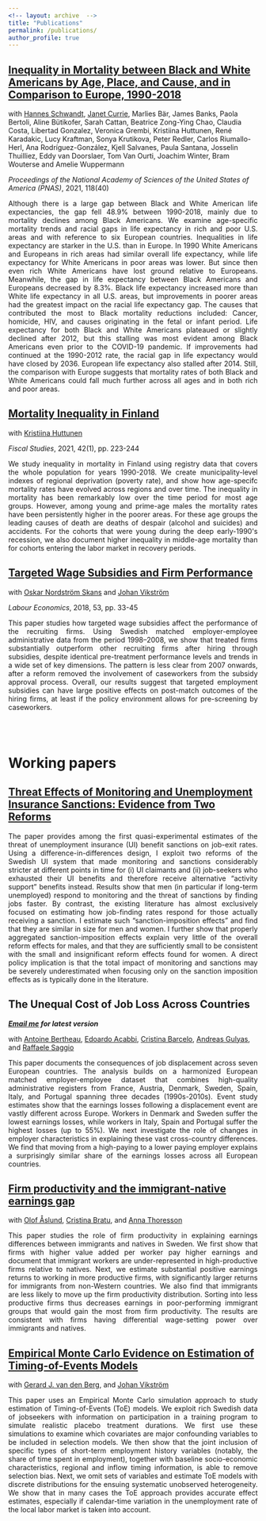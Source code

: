 ```yaml
---
<!-- layout: archive  -->
title: "Publications"
permalink: /publications/
author_profile: true
---
```


<!--
a:link {
  color: black;
  text-decoration: none;
  text-decoration: underline;
}
a:hover {
  text-decoration: none;
}
a:active {
  color: black;
}
a:visited {
  color: black;
}
-->


## [Inequality in Mortality between Black and White Americans by Age, Place, and Cause, and in Comparison to Europe, 1990-2018](/files/2021_schwandt_et_al.pdf?dl=0)

with 
<a href="https://hschwandt.com/">Hannes Schwandt</a>, 
<a href="https://scholar.princeton.edu/jcurrie/">Janet Currie</a>, 
Marlies Bär, James Banks, Paola Bertoli, Aline Bütikofer, Sarah Cattan, Beatrice Zong-Ying Chao, Claudia Costa, Libertad Gonzalez, Veronica Grembi, Kristiina Huttunen, René Karadakic, Lucy Kraftman, Sonya Krutikova, Peter Redler, Carlos Riumallo-Herl, Ana Rodríguez-González, Kjell Salvanes, Paula Santana, Josselin Thuilliez, Eddy van Doorslaer, Tom Van Ourti, Joachim Winter, Bram Wouterse and Amelie Wuppermann

_Proceedings of the National Academy of Sciences of the United States of America (PNAS)_, 2021, 118(40)

<div class="read-more" data-collapsed-height="2em" style="text-align: justify"> 
  <p class="read-more_text-wrapper">
    Although there is a large gap between Black and White American life expectancies, the gap fell
    48.9% between 1990-2018, mainly due to mortality declines among Black Americans. We
    examine age-specific mortality trends and racial gaps in life expectancy in rich and poor U.S.
    areas and with reference to six European countries.
    Inequalities in life expectancy are starker in the U.S. than in Europe. In 1990 White Americans
    and Europeans in rich areas had similar overall life expectancy, while life expectancy for White
    Americans in poor areas was lower. But since then even rich White Americans have lost ground
    relative to Europeans. Meanwhile, the gap in life expectancy between Black Americans and
    Europeans decreased by 8.3%.
    Black life expectancy increased more than White life expectancy in all U.S. areas, but
    improvements in poorer areas had the greatest impact on the racial life expectancy gap. The
    causes that contributed the most to Black mortality reductions included: Cancer, homicide, HIV,
    and causes originating in the fetal or infant period.
    Life expectancy for both Black and White Americans plateaued or slightly declined after 2012,
    but this stalling was most evident among Black Americans even prior to the COVID-19
    pandemic. If improvements had continued at the 1990-2012 rate, the racial gap in life expectancy
    would have closed by 2036. European life expectancy also stalled after 2014. Still, the
    comparison with Europe suggests that mortality rates of both Black and White Americans could
    fall much further across all ages and in both rich and poor areas.
  </p>
</div>


## [Mortality Inequality in Finland](/files/2021_02_26_mortality_inequality_VATTwp.pdf?dl=0)

with 
<a href="https://sites.google.com/site/krhuttunen/">Kristiina Huttunen</a>

_Fiscal Studies_, 2021, 42(1), pp. 223-244

<!-- <div class="read-more" data-collapsed-height="6em" style="text-align: justify"> -->
<div class="read-more" data-collapsed-height="2em" style="text-align: justify"> 

  <p class="read-more_text-wrapper">
	We study inequality in mortality in Finland using registry data that covers the whole population for years 1990-2018. We create municipality-level indexes of regional deprivation (poverty rate), and show how age-specifc mortality rates have evolved across regions and over time. The inequality in mortality has been remarkably low over the time period for most age groups. However, among young and prime-age males the mortality rates have been persistently higher in the poorer areas. For these age groups the leading causes of death are deaths of despair (alcohol and suicides) and accidents. For the cohorts that were young during the deep early-1990's recession, we also document higher inequality in middle-age mortality than for cohorts entering the labor market in recovery periods.
  </p>
</div>



## [Targeted Wage Subsidies and Firm Performance](https://www.sciencedirect.com/science/article/pii/S0927537118300320)

with 
<a href="https://sites.google.com/site/oskarskans/home">Oskar Nordström Skans</a>
and 
<a href="https://sites.google.com/view/jvikstrom/home">Johan Vikström</a>

_Labour Economics_, 2018, 53, pp. 33-45

<div class="read-more" data-collapsed-height="2em" style="text-align: justify"> <!-- "0em" to get it compressed -->
  <p class="read-more_text-wrapper">
	This paper studies how targeted wage subsidies affect the performance of the recruiting firms. Using Swedish matched employer-employee administrative data from the period 1998–2008, we show that treated firms substantially outperform other recruiting firms after hiring through subsidies, despite identical pre-treatment performance levels and trends in a wide set of key dimensions. The pattern is less clear from 2007 onwards, after a reform removed the involvement of caseworkers from the subsidy approval process. Overall, our results suggest that targeted employment subsidies can have large positive effects on post-match outcomes of the hiring firms, at least if the policy environment allows for pre-screening by caseworkers. 
  </p>
</div>

<!-- {% if author.googlescholar %}
  You can also find my articles on <u><a href="{{author.googlescholar}}">my Google Scholar profile</a>.</u>
{% endif %}

{% include base_path %}

{% for post in site.publications reversed %}
  {% include archive-single.html %}
{% endfor %} -->



<!-- ADDIITONAL SPACE, roughly 30px -->
 <br><br>  




Working papers 
===============


## [Threat Effects of Monitoring and Unemployment Insurance Sanctions: Evidence from Two Reforms](/files/lombardi_jmp.pdf?dl=0)

<div class="read-more" data-collapsed-height="2em" style="text-align: justify"> <!-- "0em" to get it compressed -->
  <p class="read-more_text-wrapper">
	The paper provides among the first quasi-experimental estimates of the threat of unemployment insurance (UI) benefit sanctions on job-exit rates. Using a difference-in-differences design, I exploit two reforms of the Swedish UI system that made monitoring and sanctions considerably stricter at different points in time for (i) UI claimants and (ii) job-seekers who exhausted their UI benefits and therefore receive alternative “activity support” benefits instead. Results show that men (in particular if long-term unemployed) respond to monitoring and the threat of sanctions by finding jobs faster. By contrast, the existing literature has almost exclusively focused on estimating how job-finding rates respond for those actually receiving a sanction. I estimate such “sanction-imposition effects” and find that they are similar in size for men and women. I further show that properly aggregated sanction-imposition effects explain very little of the overall reform effects for males, and that they are sufficiently small to be consistent with the small and insignificant reform effects found for women. A direct policy implication is that the total impact of monitoring and sanctions may be severely underestimated when focusing only on the sanction imposition effects as is typically done in the literature.
  </p>
</div>



## The Unequal Cost of Job Loss Across Countries<br>
_**[Email me](mailto:stefano.lombardi@vatt.fi) for latest version**_

with 
<a href="https://www.antoinebertheau.com/">Antoine Bertheau</a>,
<a href="https://eacabbi.github.io/">Edoardo Acabbi</a>,
<a href="https://www.bde.es/investigador/en/menu/people/research_staff_a/Barcelo__Cristina.html/">Cristina Barcelo</a>,
<a href="https://sites.google.com/site/andreasgulyas/home/">Andreas Gulyas</a>,
and
<a href="https://sites.google.com/site/raffaelesaggio/">Raffaele Saggio</a>

<div class="read-more" data-collapsed-height="2em" style="text-align: justify"> <!-- "0em" to get it compressed -->
  <p class="read-more_text-wrapper">
	This paper documents the consequences of job displacement across seven European countries. The analysis builds on a harmonized European matched employer-employee dataset that combines high-quality administrative registers from France, Austria, Denmark, Sweden, Spain, Italy, and Portugal spanning three decades (1990s-2010s). Event study estimates show that the earnings losses following a displacement event are vastly different across Europe. Workers in Denmark and Sweden suffer the lowest earnings losses, while workers in Italy, Spain and Portugal suffer the highest losses (up to 55%). We next investigate the role of changes in employer characteristics in explaining these vast cross-country differences. We find that moving from a high-paying to a lower paying employer explains a surprisingly similar share of the earnings losses across all European countries.
  </p>
</div>



## [Firm productivity and the immigrant-native earnings gap](/files/SWE_AKM_wp.pdf?dl=0)
<!--
## Firm productivity and the immigrant-native earnings gap<br>
_**[Email me](mailto:stefano.lombardi@vatt.fi) for latest version**_
-->
with 
<a href="https://www.ifau.se/en/About-IFAU/Personnel/Researchers-Research-Officers/Olof-Aslund/">Olof Åslund</a>,
<a href="https://cristina-bratu.github.io/">Cristina Bratu</a>,
and
<a href="https://sites.google.com/site/abthoresson/">Anna Thoresson</a>
 
<div class="read-more" data-collapsed-height="2em" style="text-align: justify"> <!-- "0em" to get it compressed -->
  <p class="read-more_text-wrapper">
	This paper studies the role of firm productivity in explaining earnings differences between immigrants and natives in Sweden. We first show that firms with higher value added per worker pay higher earnings and document that immigrant workers are under-represented in high-productive firms relative to natives.  Next, we estimate substantial positive earnings returns to working in more productive firms, with significantly larger returns for immigrants from non-Western countries. We also find that immigrants are less likely to move up the firm productivity distribution. Sorting into less productive firms thus decreases earnings in poor-performing immigrant groups that would gain the most from firm productivity. The results are consistent with firms having differential wage-setting power over immigrants and natives.
  </p>
</div>



## [Empirical Monte Carlo Evidence on Estimation of Timing-of-Events Models](/files/empirical_mc_ToE.pdf?dl=0)

<!-- Joint work with Gerard J. van den Berg and Johan Vikström -- <span style="text-decoration:underline; color:blue"> [working paper](https://www.dropbox.com/s/4zdd805pkc86uf9/empirical_mc_ToE.pdf?dl=0) </span>
 -->

with 
<a href="https://www.rug.nl/staff/gerard.van.den.berg/research">Gerard J. van den Berg</a>,
and 
<a href="https://sites.google.com/view/jvikstrom/home">Johan Vikström</a>
  
<div class="read-more" data-collapsed-height="2em" style="text-align: justify"> <!-- "0em" to get it compressed -->
  <p class="read-more_text-wrapper">
	This paper uses an Empirical Monte Carlo simulation approach to study estimation of Timing-of-Events (ToE) models. We exploit rich Swedish data of jobseekers with information on participation in a training program to simulate realistic placebo treatment durations. We first use these simulations to examine which covariates are major confounding variables to be included in selection models. We then show that the joint inclusion of specific types of short-term employment history variables (notably, the share of time spent in employment), together with baseline socio-economic characteristics, regional and inflow timing information, is able to remove selection bias. Next, we omit sets of variables and estimate ToE models with discrete distributions for the ensuing systematic unobserved heterogeneity. We show that in many cases the ToE approach provides accurate effect estimates, especially if calendar-time variation in the unemployment rate of the local labor market is taken into account. 
	<!--However, assuming too many or too few support points for the unobserved heterogeneity may lead to large biases. Information criteria, in particular those penalizing parameter abundance, are useful to select the number of support points. -->
  </p>
</div>



<!-- ADDIITONAL SPACE, roughly 30px 
 <br><br>  
-->

<!--
Policy work
===============


## [Mortality Inequality in Finland](/files/2021_02_26_mortality_inequality_VATTwp.pdf?dl=0)

with 
<a href="https://sites.google.com/site/krhuttunen/">Kristiina Huttunen</a>

_Fiscal Studies_, 2021, 42(1), pp. 223-244

<div class="read-more" data-collapsed-height="6em" style="text-align: justify"> 
  <p class="read-more_text-wrapper">
	We study inequality in mortality in Finland using registry data that covers the whole population for years 1990-2018. We create municipality-level indexes of regional deprivation (poverty rate), and show how age-specifc mortality rates have evolved across regions and over time. The inequality in mortality has been remarkably low over the time period for most age groups. However, among young and prime-age males the mortality rates have been persistently higher in the poorer areas. For these age groups the leading causes of death are deaths of despair (alcohol and suicides) and accidents. For the cohorts that were young during the deep early-1990's recession, we also document higher inequality in middle-age mortality than for cohorts entering the labor market in recovery periods.
  </p>
</div>
-->

 
<!-- ADDIITONAL SPACE, roughly 30px 
 <br><br>  
-->

<!--
Work in Progress 
===============

<p style="height: 20px"></p>

**Does Unemployment Affect Intra-household Decisions?**, with Jonas Cederlöf and Johan Vikström

**An Atlas of Disease-specific Lifetime Reproductive Success**, 
with Tove Fall, 
Mika Gissler, 
Aoxing Liu,
Gianmarco Mignogna, 
Tuomo Kiiskinen, 
Aki Havulinna, 
and Andrea Ganna
-->


<!-- ADDIITONAL SPACE, roughly 30px -->

<!-- 
 <br><br>  



Policy reports 
=================

**[Mortality Inequality in Finland](/files/2021_02_26_mortality_inequality_VATTwp.pdf?dl=0)**,
with Kristiina Huttunen,
_Fiscal Studies_, 2021, 42(1), pp. 223-244

**[Public Employment Service monitoring, benefit sanctions and the job search behavior of the jobseekers](https://www.ifau.se/sv/Forskning/Publikationer/Rapporter/2019/arbetsformedlingens-kontrollarbete-sanktioner-och-de-arbetslosas-sokbeteende/)** (in Swedish),
with Johan Vikström,
IFAU policy report 2019:23

**[How do employment support and start-up jobs affect the employing companies?](https://www.ifau.se/sv/Forskning/Publikationer/Working-papers/2018/wage-subsidies-job-displacement-and-swedish-firms-a-comparison-between-policy-systems/)** (in Swedish),
with Johan Vikström,
IFAU policy report 2018:13.
-->






<!-- 
<div style="text-align: justify"> 
This paper uses an Empirical Monte Carlo simulation design to study the specfification of the Timing-of-Events (ToE) model, one of the leading approaches in dynamic treatment evaluation. 
We exploit rich Swedish data on unemployed individuals with information on participation in a training program to simulate placebo treatment durations. 
We then estimate ToE models by omitting some of the covariates previously used to simulate the placebo treatments. 
This generates unobserved heterogeneity correlated across the treatment ad outcome durations. 
When estimating ToE models, we use a discrete distribution for the unobserved heterogeneity, and we compare different specifications of the model. 
We find that the model performs well, in particular when time-varying covariates in the form of calendar-time variation are exploited for identification. 
For the discrete support distribution of the unobserved heterogeneity, we find that both too many mass points and too few mass points lead to large bias. 
We also find that information criteria that penalize parameter abundance are a very useful way to select the number of support points.
</div>
-->


<!-- 
## [Comparing Sequence Data Models: Prediction and Dissimilarities](http://www.dondena.unibocconi.it/wps/wcm/connect/cdr/centro_dondena/home/working+papers/working+paper+no.+113)
-->

<!-- Joint work with Raffaella Piccarreta and Marco Bonetti -- <span style="text-decoration:underline; color:blue"> [working paper](http://www.dondena.unibocconi.it/wps/wcm/connect/cdr/centro_dondena/home/working+papers/working+paper+no.+113) </span> -->

<!-- 
Joint work with Raffaella Piccarreta and Marco Bonetti

<div style="text-align: justify"> 
We propose different methods for comparing the ability of competing non-nested event history models to generate trajectories that are similar to the observed ones. We first introduce alternative distance-based criteria to compare pairwise dissimilarities between observed and simulated sequences. Next, we estimate two alternative semi-Markov multi-state models using data on family formation and childbearing decisions from the Dutch Fertility and Family Survey. We use the estimated models to simulate event histories and to
illustrate the proposed comparison criteria.
</div>
-->

<!-- 
<div style="text-align: justify"> 
We consider the case where individuals are observed transitioning across different states over time, and we are interested in studying the resulting trajectories as a whole rather than the occurrence of specific events. 
This framework applies to a variety of event history analysis settings, both in social sciences and biomedical studies. 
Multi-state models are a popular approach to analyze trajectories, but the different assumptions underlying alternative models typically make the comparison of their predictive performance difficult. 
In this work we introduce a novel way to accomplish this task based on microsimulation‐based predictions. 
We use simulated data and propose alternative criteria to evaluate a given model and/or to compare competing models with respect to their ability to generate trajectories similar to the observed ones. 
</div>
-->


